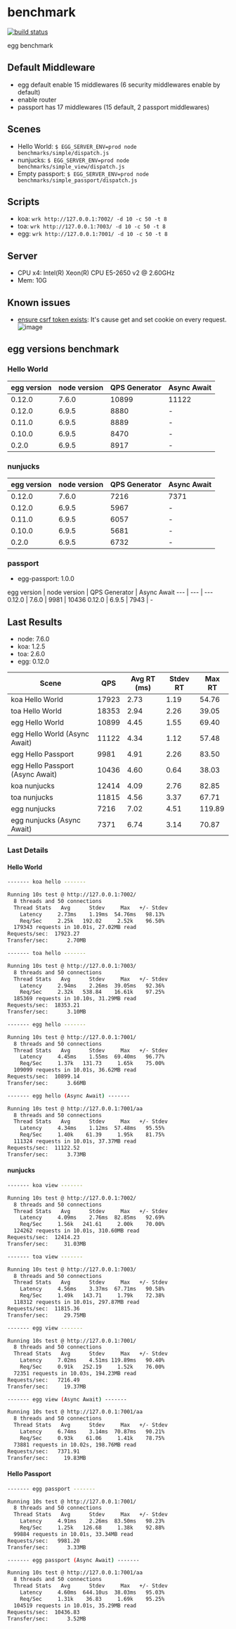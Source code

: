 # benchmark

[![build status][travis-image]][travis-url]

[travis-image]: https://img.shields.io/travis/eggjs/benchmark.svg?style=flat-square
[travis-url]: https://travis-ci.org/eggjs/benchmark

egg benchmark

## Default Middleware

- egg default enable 15 middlewares (6 security middlewares enable by default)
- enable router
- passport has 17 middlewares (15 default, 2 passport middlewares)

## Scenes

- Hello World: `$ EGG_SERVER_ENV=prod node benchmarks/simple/dispatch.js`
- nunjucks: `$ EGG_SERVER_ENV=prod node benchmarks/simple_view/dispatch.js`
- Empty passport: `$ EGG_SERVER_ENV=prod node benchmarks/simple_passport/dispatch.js`

## Scripts

- koa: `wrk http://127.0.0.1:7002/ -d 10 -c 50 -t 8`
- toa: `wrk http://127.0.0.1:7003/ -d 10 -c 50 -t 8`
- egg: `wrk http://127.0.0.1:7001/ -d 10 -c 50 -t 8`

## Server

- CPU x4: Intel(R) Xeon(R) CPU E5-2650 v2 @ 2.60GHz
- Mem: 10G

## Known issues

- [ensure csrf token exists](https://github.com/eggjs/egg-security/blob/master/app/extend/context.js#L75): It's cause get and set cookie on every request.
  ![image](https://cloud.githubusercontent.com/assets/156269/22675417/8fd55b44-ed20-11e6-8ac8-77a791e558dd.png)

## egg versions benchmark

### Hello World

egg version | node version | QPS Generator | Async Await
--- | --- | --- | ---
0.12.0 | 7.6.0 | 10899 | 11122
0.12.0 | 6.9.5 | 8880 | -
0.11.0 | 6.9.5 | 8889 | -
0.10.0 | 6.9.5 | 8470 | -
0.2.0 | 6.9.5 | 8917 | -

### nunjucks

egg version | node version | QPS Generator | Async Await
--- | --- | --- | ---
0.12.0 | 7.6.0 | 7216 | 7371
0.12.0 | 6.9.5 | 5967 | -
0.11.0 | 6.9.5 | 6057 | -
0.10.0 | 6.9.5 | 5681 | -
0.2.0 | 6.9.5 | 6732 | -

### passport

- egg-passport: 1.0.0

egg version | node version | QPS Generator | Async Await
--- | --- | ---
0.12.0 | 7.6.0 | 9981 | 10436
0.12.0 | 6.9.5 | 7943 | -

## Last Results

- node: 7.6.0
- koa: 1.2.5
- toa: 2.6.0
- egg: 0.12.0

Scene | QPS | Avg RT (ms) | Stdev RT | Max RT
---   | --- | ---         | ---      | ---
koa Hello World | 17923 | 2.73 | 1.19 | 54.76
toa Hello World | 18353 | 2.94 | 2.26 | 39.05
egg Hello World | 10899 | 4.45 | 1.55 | 69.40
egg Hello World (Async Await) | 11122 | 4.34 | 1.12 | 57.48
egg Hello Passport | 9981 | 4.91 | 2.26 | 83.50
egg Hello Passport (Async Await) | 10436 | 4.60 | 0.64 | 38.03
koa nunjucks | 12414 | 4.09 | 2.76 | 82.85
toa nunjucks | 11815 | 4.56 | 3.37 | 67.71
egg nunjucks | 7216 | 7.02 | 4.51 | 119.89
egg nunjucks (Async Await) | 7371 | 6.74 | 3.14 | 70.87

### Last Details

#### Hello World

```bash
------- koa hello -------

Running 10s test @ http://127.0.0.1:7002/
  8 threads and 50 connections
  Thread Stats   Avg      Stdev     Max   +/- Stdev
    Latency     2.73ms    1.19ms  54.76ms   98.13%
    Req/Sec     2.25k   192.02     2.52k    96.50%
  179343 requests in 10.01s, 27.02MB read
Requests/sec:  17923.27
Transfer/sec:      2.70MB

------- toa hello -------

Running 10s test @ http://127.0.0.1:7003/
  8 threads and 50 connections
  Thread Stats   Avg      Stdev     Max   +/- Stdev
    Latency     2.94ms    2.26ms  39.05ms   92.36%
    Req/Sec     2.32k   538.84    16.61k    97.25%
  185369 requests in 10.10s, 31.29MB read
Requests/sec:  18353.21
Transfer/sec:      3.10MB

------- egg hello -------

Running 10s test @ http://127.0.0.1:7001/
  8 threads and 50 connections
  Thread Stats   Avg      Stdev     Max   +/- Stdev
    Latency     4.45ms    1.55ms  69.40ms   96.77%
    Req/Sec     1.37k   131.73     1.65k    75.00%
  109099 requests in 10.01s, 36.62MB read
Requests/sec:  10899.14
Transfer/sec:      3.66MB

------- egg hello (Async Await) -------

Running 10s test @ http://127.0.0.1:7001/aa
  8 threads and 50 connections
  Thread Stats   Avg      Stdev     Max   +/- Stdev
    Latency     4.34ms    1.12ms  57.48ms   95.55%
    Req/Sec     1.40k    61.39     1.95k    81.75%
  111324 requests in 10.01s, 37.37MB read
Requests/sec:  11122.52
Transfer/sec:      3.73MB
```

#### nunjucks

```bash
------- koa view -------

Running 10s test @ http://127.0.0.1:7002/
  8 threads and 50 connections
  Thread Stats   Avg      Stdev     Max   +/- Stdev
    Latency     4.09ms    2.76ms  82.85ms   92.69%
    Req/Sec     1.56k   241.61     2.00k    70.00%
  124262 requests in 10.01s, 310.60MB read
Requests/sec:  12414.23
Transfer/sec:     31.03MB

------- toa view -------

Running 10s test @ http://127.0.0.1:7003/
  8 threads and 50 connections
  Thread Stats   Avg      Stdev     Max   +/- Stdev
    Latency     4.56ms    3.37ms  67.71ms   90.58%
    Req/Sec     1.49k   143.71     1.79k    72.38%
  118312 requests in 10.01s, 297.87MB read
Requests/sec:  11815.36
Transfer/sec:     29.75MB

------- egg view -------

Running 10s test @ http://127.0.0.1:7001/
  8 threads and 50 connections
  Thread Stats   Avg      Stdev     Max   +/- Stdev
    Latency     7.02ms    4.51ms 119.89ms   90.40%
    Req/Sec     0.91k   252.19     1.52k    76.00%
  72351 requests in 10.03s, 194.23MB read
Requests/sec:   7216.49
Transfer/sec:     19.37MB

------- egg view (Async Await) -------

Running 10s test @ http://127.0.0.1:7001/aa
  8 threads and 50 connections
  Thread Stats   Avg      Stdev     Max   +/- Stdev
    Latency     6.74ms    3.14ms  70.87ms   90.21%
    Req/Sec     0.93k    61.06     1.41k    78.75%
  73881 requests in 10.02s, 198.76MB read
Requests/sec:   7371.91
Transfer/sec:     19.83MB
```

#### Hello Passport

```bash
------- egg passport -------

Running 10s test @ http://127.0.0.1:7001/
  8 threads and 50 connections
  Thread Stats   Avg      Stdev     Max   +/- Stdev
    Latency     4.91ms    2.26ms  83.50ms   98.23%
    Req/Sec     1.25k   126.68     1.38k    92.88%
  99884 requests in 10.01s, 33.34MB read
Requests/sec:   9981.20
Transfer/sec:      3.33MB

------- egg passport (Async Await) -------

Running 10s test @ http://127.0.0.1:7001/aa
  8 threads and 50 connections
  Thread Stats   Avg      Stdev     Max   +/- Stdev
    Latency     4.60ms  644.10us  38.03ms   95.03%
    Req/Sec     1.31k    36.83     1.69k    95.25%
  104519 requests in 10.01s, 35.29MB read
Requests/sec:  10436.83
Transfer/sec:      3.52MB
```
